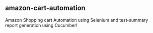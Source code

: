 ## amazon-cart-automation
Amazon Shopping cart Automation using Selenium and test-summary report generation using Cucumber!







